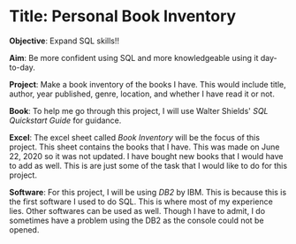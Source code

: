 # Title: Personal Book Inventory

**Objective**: Expand SQL skills!!

**Aim**: Be more confident using SQL and more knowledgeable using it day-to-day.

**Project**: Make a book inventory of the books I have. This would include title, author, year published, genre, location, and whether I have read it or not.

**Book**: To help me go through this project, I will use Walter Shields' *SQL Quickstart Guide* for guidance.

**Excel**: The excel sheet called *Book Inventory* will be the focus of this project. This sheet contains the books that I have. This was made on June 22, 2020 so it was not updated. I have bought new books that I would have to add as well. This is are just some of the task that I would like to do for this project. 

**Software**: For this project, I will be using *DB2* by IBM. This is because this is the first software I used to do SQL. This is where most of my experience lies. Other softwares can be used as well. Though I have to admit, I do sometimes have a problem using the DB2 as the console could not be opened. 
